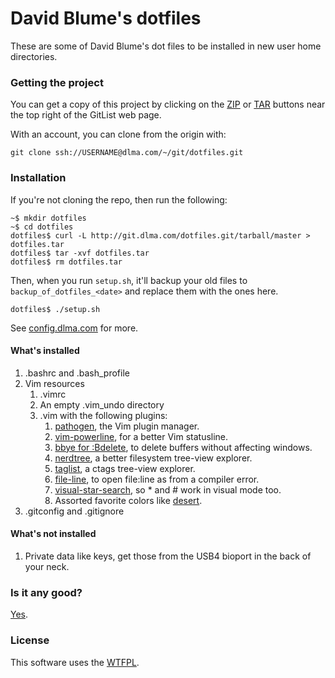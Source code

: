 # David Blume's dotfiles

These are some of David Blume's dot files to be installed
in new user home directories.

### Getting the project

You can get a copy of this project by clicking on the
[ZIP](http://git.dlma.com/dotfiles.git/zipball/master)
or [TAR](http://git.dlma.com/dotfiles.git/tarball/master) buttons
near the top right of the GitList web page.

With an account, you can clone from the origin with:

    git clone ssh://USERNAME@dlma.com/~/git/dotfiles.git

### Installation 

If you're not cloning the repo, then run the following:

    ~$ mkdir dotfiles
    ~$ cd dotfiles
    dotfiles$ curl -L http://git.dlma.com/dotfiles.git/tarball/master > dotfiles.tar
    dotfiles$ tar -xvf dotfiles.tar
    dotfiles$ rm dotfiles.tar

Then, when you run `setup.sh`, it'll backup your old files to `backup_of_dotfiles_<date>`
and replace them with the ones here.

    dotfiles$ ./setup.sh

See [config.dlma.com](http://config.dlma.com) for more.

#### What's installed

1. .bashrc and .bash_profile
2. Vim resources
    1. .vimrc
    2. An empty .vim_undo directory
    3. .vim with the following plugins:
        1. [pathogen](https://github.com/tpope/vim-pathogen), the Vim plugin manager.
        2. [vim-powerline](https://github.com/Lokaltog/vim-powerline), for a better Vim statusline.
        3. [bbye for :Bdelete](https://github.com/moll/vim-bbye), to delete buffers without affecting windows.
        4. [nerdtree](https://github.com/scrooloose/nerdtree), a better filesystem tree-view explorer.
        5. [taglist](http://www.vim.org/scripts/script.php?script_id=273), a ctags tree-view explorer.
        6. [file-line](http://www.vim.org/scripts/script.php?script_id=2184), to open file:line as from a compiler error.
        7. [visual-star-search](http://got-ravings.blogspot.com/2008/07/vim-pr0n-visual-search-mappings.html), so * and # work in visual mode too.
        8. Assorted favorite colors like [desert](https://github.com/dblume/desert.vim).
3. .gitconfig and .gitignore

#### What's not installed

1. Private data like keys, get those from the USB4 bioport in the back of your neck.

### Is it any good?

[Yes](https://news.ycombinator.com/item?id=3067434).

### License

This software uses the [WTFPL](http://www.wtfpl.net/).

